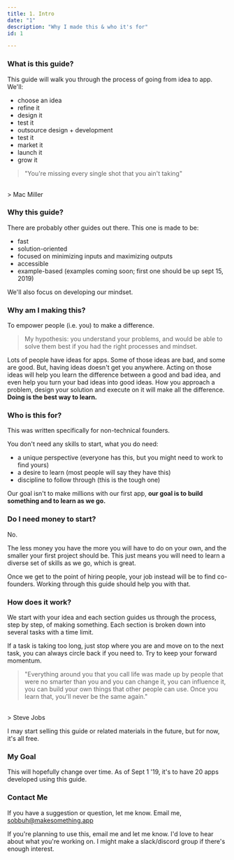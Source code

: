 ```yaml
---
title: 1. Intro
date: "1"
description: "Why I made this & who it's for"
id: 1

---
```


### What is this guide?  
 
This guide will walk you through the process of going from idea to app. We'll:
- choose an idea
- refine it
- design it
- test it
- outsource design + development
- test it
- market it
- launch it 
- grow it

> "You're missing every single shot that you ain't taking"
</br>
> Mac Miller


### Why this guide?

There are probably other guides out there. This one is made to be:
- fast 
- solution-oriented
- focused on minimizing inputs and maximizing outputs
- accessible 
- example-based (examples coming soon; first one should be up sept 15, 2019)

We'll also focus on developing our mindset. 


### Why am I making this? 

To empower people (i.e. you) to make a difference. 

> My hypothesis: you understand your problems, and would be able to solve them best if you had the right processes and mindset. 

Lots of people have ideas for apps. Some of those ideas are bad, and some are good. But, having ideas doesn't get you anywhere. Acting on those ideas will help you learn the difference between a good and bad idea, and even help you turn your bad ideas into good ideas. How you approach a problem, design your solution and execute on it will make all the difference. **Doing is the best way to learn.**


### Who is this for? 

This was written specifically for non-technical founders. 

You don't need any skills to start, what you do need:
- a unique perspective (everyone has this, but you might need to work to find yours)
- a desire to learn (most people will say they have this)
- discipline to follow through (this is the tough one)

Our goal isn't to make millions with our first app, **our goal is to build something and to learn as we go.**

### Do I need money to start? 

No.

The less money you have the more you will have to do on your own, and the smaller your first project should be. This just means you will need to learn a diverse set of skills as we go, which is great.

Once we get to the point of hiring people, your job instead will be to find co-founders. Working through this guide should help you with that. 

### How does it work? 

We start with your idea and each section guides us through the process, step by step, of making something. Each section is broken down into several tasks with a time limit. 

If a task is taking too long, just stop where you are and move on to the next task, you can always circle back if you need to. Try to keep your forward momentum. 

> "Everything around you that you call life was made up by people that were no smarter than you and you can change it, you can influence it, you can build your own things that other people can use. 
> Once you learn that, you'll never be the same again."
</br>
> Steve Jobs

I may start selling this guide or related materials in the future, but for now, it's all free.  

### My Goal

This will hopefully change over time. As of Sept 1 '19, it's to have 20 apps developed using this guide. 

### Contact Me

If you have a suggestion or question, let me know. Email me, sobbuh@makesomething.app

If you're planning to use this, email me and let me know. I'd love to hear about what you're working on. I might make a slack/discord group if there's enough interest.   



